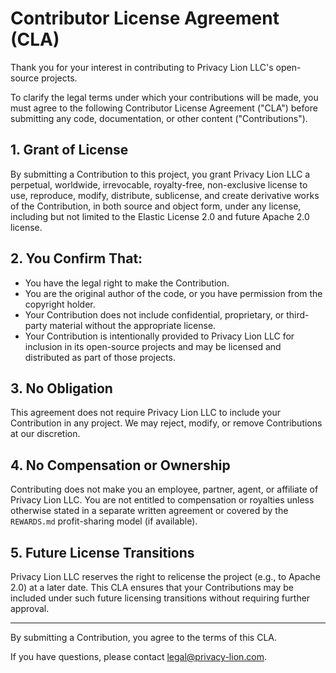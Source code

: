 # Contributor License Agreement (CLA)

Thank you for your interest in contributing to Privacy Lion LLC's open-source projects.

To clarify the legal terms under which your contributions will be made, you must agree to the following Contributor License Agreement ("CLA") before submitting any code, documentation, or other content ("Contributions").

## 1. Grant of License

By submitting a Contribution to this project, you grant Privacy Lion LLC a perpetual, worldwide, irrevocable, royalty-free, non-exclusive license to use, reproduce, modify, distribute, sublicense, and create derivative works of the Contribution, in both source and object form, under any license, including but not limited to the Elastic License 2.0 and future Apache 2.0 license.

## 2. You Confirm That:

- You have the legal right to make the Contribution.
- You are the original author of the code, or you have permission from the copyright holder.
- Your Contribution does not include confidential, proprietary, or third-party material without the appropriate license.
- Your Contribution is intentionally provided to Privacy Lion LLC for inclusion in its open-source projects and may be licensed and distributed as part of those projects.

## 3. No Obligation

This agreement does not require Privacy Lion LLC to include your Contribution in any project. We may reject, modify, or remove Contributions at our discretion.

## 4. No Compensation or Ownership

Contributing does not make you an employee, partner, agent, or affiliate of Privacy Lion LLC. You are not entitled to compensation or royalties unless otherwise stated in a separate written agreement or covered by the `REWARDS.md` profit-sharing model (if available).

## 5. Future License Transitions

Privacy Lion LLC reserves the right to relicense the project (e.g., to Apache 2.0) at a later date. This CLA ensures that your Contributions may be included under such future licensing transitions without requiring further approval.

---

By submitting a Contribution, you agree to the terms of this CLA.

If you have questions, please contact legal@privacy-lion.com.
